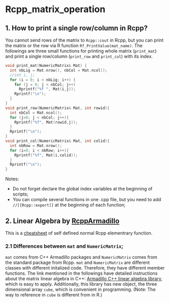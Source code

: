 # Rcpp_matrix_operation
## 1. How to print a single row/column in Rcpp?
You cannot send rows of the matrix to `Rcpp::cout` in Rcpp, but you can print the matrix or the row via R function `Rf_PrintValue(mat_name)`. The followings are three small functions for printing whole matrix (`print_mat`) and print a single row/column  (`print_row` and `print_col`) with its index.  
```cpp
void print_mat(NumericMatrix& Mat) {
  int nbLig = Mat.nrow(), nbCol = Mat.ncol();
  //int i, j;
  for (i = 0; i < nbLig; i++) {
    for (j = 0; j < nbCol; j++)
      Rprintf("%f ", Mat(i,j));
    Rprintf("\n");
  }
}
void print_row(NumericMatrix& Mat, int rowid){
  int nbCol = Mat.ncol();
  for (j=0; j < nbCol; j++){
    Rprintf("%f", Mat(rowid,j));
  }
  Rprintf("\n");
}
void print_col(NumericMatrix& Mat, int colid){
  int nbRow = Mat.nrow();
  for (i=0; i < nbRow; i++){
    Rprintf("%f", Mat(i,colid));
  }
  Rprintf("\n");
}
```
Notes:  
* Do not forget declare the global index variables at the beginning of scripts;
* You can compile several functions in one .cpp file, but you need to add `//[[Rcpp::export]]` at the beginning of each function;

## 2. Linear Algebra by [RcppArmadillo](https://cran.r-project.org/web/packages/RcppArmadillo/index.html)  
This is a [cheatsheet](https://github.com/petewerner/misc/wiki/RcppArmadillo-cheatsheet) of self defined normal Rcpp elementrary function.  
### 2.1 Differences between `mat` and `NumericMatrix`;  
`mat` comes from C++ Armadillo packages and `NumericMatrix` comes from the standard package from Rcpp. `mat` and `NumericMatrix` are different classes with different initalized code. Therefore, they have different member functions. The link mentioned in the followings have detailed instructions about the matrix linear algebra in C++: [Armadillo C++ linear algebra library](http://arma.sourceforge.net/docs.html), which is easy to apply. Additionally, this library has new object, the three dimensional array `cube`, which is convenient in programming. (Note: The way to reference in `cube` is different from in R.)
